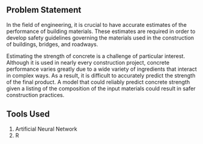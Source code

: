 ## Problem Statement

In the field of engineering, it is crucial to have accurate estimates of the performance of building materials. These estimates are required in order to develop safety guidelines governing the materials used in the construction of buildings, bridges, and roadways.

Estimating the strength of concrete is a challenge of particular interest. Although it is used in nearly every construction project, concrete performance varies greatly due to a wide variety of ingredients that interact in complex ways. As a result, it is difficult to accurately predict the strength of the final product. A model that could reliably predict concrete strength given a listing of the composition of the input materials could result in safer construction practices.

## Tools Used

1. Artificial Neural Network
2. R
